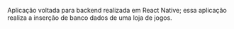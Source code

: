 Aplicação voltada para backend realizada em React Native; essa aplicação realiza a inserção de banco dados de uma loja de jogos.
